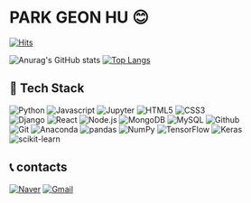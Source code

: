 # PARK GEON HU 😊

[![Hits](https://hits.seeyoufarm.com/api/count/incr/badge.svg?url=https%3A%2F%2Fgithub.com%2Frjsgn1209&count_bg=%2379C83D&title_bg=%23555555&icon=&icon_color=%23E7E7E7&title=hits&edge_flat=false)](https://github.com/rjsgn1209)

![Anurag's GitHub stats](https://github-readme-stats.vercel.app/api?username=rjsgn1209&hide=stars,issues&show_icons=true&theme=)
[![Top Langs](https://github-readme-stats.vercel.app/api/top-langs/?username=rjsgn1209&layout=compact)](https://github.com/rjsgn1209)

## 🔧 Tech Stack 
![Python](https://img.shields.io/badge/Python-3776AB?style=flat-square&logo=Python&logoColor=white)
![Javascript](https://img.shields.io/badge/Javascript-F7DF1E?style=flat-square&logo=Javascript&logoColor=white)
![Jupyter](https://img.shields.io/badge/Jupyter-F37626?style=flat-square&logo=Jupyter&logoColor=white)
![HTML5](https://img.shields.io/badge/HTML5-E34F26?style=flat-square&logo=HTML5&logoColor=white)
![CSS3](https://img.shields.io/badge/CSS3-1572B6?style=flat-square&logo=CSS3&logoColor=white)\
![Django](https://img.shields.io/badge/Django-092E20?style=flat-square&logo=Django&logoColor=white)
![React](https://img.shields.io/badge/React-61DAFB?style=flat-square&logo=React&logoColor=white)
![Node.js](https://img.shields.io/badge/Node.js-339933?style=flat-square&logo=Node.js&logoColor=white)
![MongoDB](https://img.shields.io/badge/MongoDB-47A248?style=flat-square&logo=MongoDB&logoColor=white)
![MySQL](https://img.shields.io/badge/MySQL-4479A1?style=flat-square&logo=MySQL&logoColor=white)
![Github](https://img.shields.io/badge/GitHub-181717?style=flat-square&logo=GitHub&logoColor=white)\
![Git](https://img.shields.io/badge/Git-F05032?style=flat-square&logo=Git&logoColor=white)
![Anaconda](https://img.shields.io/badge/Anaconda-44A833?style=flat-square&logo=Anaconda&logoColor=white)
![pandas](https://img.shields.io/badge/pandas-150458?style=flat-square&logo=pandas&logoColor=white)
![NumPy](https://img.shields.io/badge/NumPy-013243?style=flat-square&logo=NumPy&logoColor=white)
![TensorFlow](https://img.shields.io/badge/TensorFlow-FF6F00?style=flat-square&logo=TensorFlow&logoColor=white)
![Keras](https://img.shields.io/badge/Keras-D00000?style=flat-square&logo=Keras&logoColor=white)
![scikit-learn](https://img.shields.io/badge/scikit-learn-F7931E?style=flat-square&logo=scikit-learn&logoColor=white)

## 📞 contacts
[![Naver](https://img.shields.io/badge/Naver-03C75A?style=flat-square&logo=Naver&logoColor=white)](mailto:huu1209@naver.com)
[![Gmail](https://img.shields.io/badge/Gmail-EA4335?style=flat-square&logo=Gmail&logoColor=white)](mailto:huu1209@naver.com)
